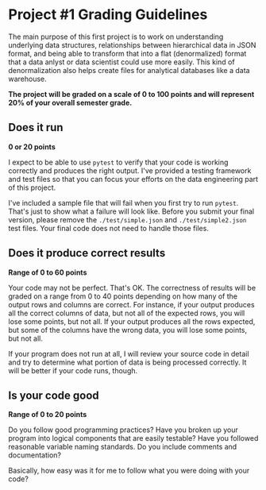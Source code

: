 # Project #1 Grading Guidelines
The main purpose of this first project is to work on understanding underlying data structures, relationships between hierarchical data in JSON format, and being able to transform that into a flat (denormalized) format that a data anlyst or data scientist could use more easily.  This kind of denormalization also helps create files for analytical databases like a data warehouse.

**The project will be graded on a scale of 0 to 100 points and will represent 20% of your overall semester grade.**

## Does it run
**0 or 20 points**

I expect to be able to use `pytest` to verify that your code is working correctly and produces the right output.  I've provided a testing framework and test files so that you can focus your efforts on the data engineering part of this project.

I've included a sample file that will fail when you first try to run `pytest`.  That's just to show what a failure will look like.  Before you submit your final version, please remove the `./test/simple.json` and `./test/simple2.json` test files.  Your final code does not need to handle those files.


## Does it produce correct results
**Range of 0 to 60 points**

Your code may not be perfect.  That's OK. The correctness of results will be graded on a range from 0 to 40 points depending on how many of the output rows and columns are correct.  For instance, if your output produces all the correct columns of data, but not all of the expected rows, you will lose some points, but not all. If your output produces all the rows expected, but some of the columns have the wrong data, you will lose some points, but not all.

If your program does not run at all, I will review your source code in detail and try to determine what portion of data is being processed correctly.  It will be better if your code runs, though.


## Is your code good
**Range of 0 to 20 points**

Do you follow good programming practices? Have you broken up your program into logical components that are easily testable? Have you followed reasonable variable naming standards. Do you include comments and documentation?

Basically, how easy was it for me to follow what you were doing with your code?
